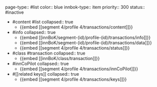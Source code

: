 page-type:: #list
color:: blue
innbok-type:: item
priority:: 300
status:: #inactive

- #content #list
  collapsed:: true
	- {{embed [[segment 4/profile 4/transactions/content]]}}
- #info
  collapsed:: true
	- {{embed [[innBoK/segment-(id)/profile-(id)/transactions/info]]}}
	- {{embed [[innBoK/segment-(id)/profile-(id)/transactions/data]]}}
	- {{embed [[segment 4/profile 4/transactions/status]]}}
- #class #transaction
  collapsed:: true
	- {{embed [[innBoK/class/transaction]]}}
- #innCoPilot
  collapsed:: true
	- {{embed [[segment 4/profile 4/transactions/innCoPilot]]}}
- #[[related keys]]
  collapsed:: true
	- {{embed [[segment 4/profile 4/transactions/keys]]}}



